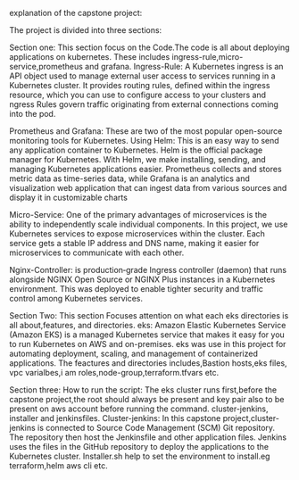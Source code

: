 explanation of the capstone project:

The project is divided into three sections:

Section one:
This section focus on the Code.The code is all about deploying applications on kubernetes.
These includes ingress-rule,micro-service,prometheus and grafana.
 Ingress-Rule: A Kubernetes ingress is an API object used to manage external user access to services running in a Kubernetes cluster. It provides routing rules, defined within the ingress resource, which you can use to configure access to your clusters and ngress Rules govern traffic originating from external connections coming into the pod.

Prometheus and Grafana: These are two of the most popular open-source monitoring tools for Kubernetes.
Using Helm: This is an easy way to send any application container to Kubernetes. Helm is the official package manager for Kubernetes. With Helm, we make installing, sending, and managing Kubernetes applications easier.
Prometheus collects and stores metric data as time-series data, while Grafana is an analytics and visualization web application that can ingest data from various sources and display it in customizable charts

Micro-Service: One of the primary advantages of microservices is the ability to independently scale individual components. In this project, we use Kubernetes services to expose microservices within the cluster. Each service gets a stable IP address and DNS name, making it easier for microservices to communicate with each other.

Nginx-Controller:  is production‑grade Ingress controller (daemon) that runs alongside NGINX Open Source or NGINX Plus instances in a Kubernetes environment. This was deployed to enable tighter security and traffic control among Kubernetes services.

Section Two: 
This section Focuses attention on what each eks directories is all about,features, and directories.
eks: Amazon Elastic Kubernetes Service (Amazon EKS) is a managed Kubernetes service that makes it easy for you to run Kubernetes on AWS and on-premises. eks was use in this project for automating deployment, scaling, and management of containerized applications.
The feactures and directories includes,Bastion hosts,eks files, vpc varialbes,i am roles,node-group,terraform.tfvars etc.

Section three:
How to run the script:
The eks cluster runs first,before the capstone project,the root should always be present and key pair also to be present on aws account before running the command.
cluster-jenkins, installer and jenkinsfiles.
Cluster-jenkins: In this capstone project,cluster-jenkins is connected to Source Code Management (SCM) Git repository. The repository then host the Jenkinsfile and other application files. Jenkins uses the files in the GitHub repository to deploy the applications to the Kubernetes cluster.
Installer.sh help to set the environment to install.eg terraform,helm aws cli etc.

